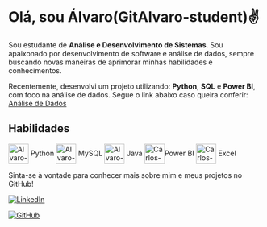 # Olá, sou Álvaro(GitAlvaro-student)✌️

Sou estudante de **Análise e Desenvolvimento de Sistemas**. Sou apaixonado por desenvolvimento de software e análise de dados, sempre buscando novas maneiras de aprimorar minhas habilidades e conhecimentos.


Recentemente, desenvolvi um projeto utilizando: **Python**, **SQL** e **Power BI**, com foco na análise de dados. Segue o link abaixo caso queira conferir: [Análise de Dados](https://github.com/GitAlvaro-student/Analise_de_Dados_Carros.git)

## Habilidades


<img align="center" alt="Alvaro-Python" height="40" width="40" src="https://cdn4.iconfinder.com/data/icons/logos-and-brands/512/267_Python_logo-512.png"> Python 
<img align="center" alt="Alvaro-MySQL" height="40" width="40" src="https://skillicons.dev/icons?i=mysql"> MySQL
<img align="center" alt="Alvaro-Java" height="40" width="40" src="https://cdn4.iconfinder.com/data/icons/logos-and-brands/512/181_Java_logo_logos-512.png"> Java
<img align="center" alt="Carlos-Power-Bi" height="40" width="40" src="https://www.tekenable.ie/wp-content/uploads/2019/09/PowerBI-Icon-Transparent.png">Power BI
<img align="center" alt="Carlos-Excel"   height="40" width="40" src="https://www.kaptiva.ca/wp-content/uploads/2019/06/formation-excel.png"> Excel




Sinta-se à vontade para conhecer mais sobre mim e meus projetos no GitHub!

[![LinkedIn](https://img.shields.io/badge/linkedin-%230077B5.svg?style=for-the-badge&logo=linkedin&logoColor=white)](www.linkedin.com/in/álvaro-alves-cardoso) 

[![GitHub](https://img.shields.io/badge/GitHub-0077B5?style=for-the-badge&logo=github&logoColor=white)](https://github.com/GitAlvaro-student)
